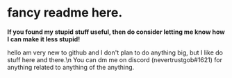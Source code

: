 

# fancy readme here.

**If you found my stupid stuff useful, then do consider letting me know how I can make it less stupid!**


hello am very new to github and I don't plan to do anything big, but I like do stuff here and there.\n
You can dm me on discord (nevertrustgob#1621) for anything related to anything of the anything.
